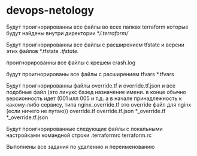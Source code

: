 # devops-netology

Будут проигнорированны все файлы во всех папках terraform которые будут найдены внутри
директории
**/.terraform/*

Будут проигнорированны все файлы с расширением tfstate и версии этих файлов
*.tfstate
*.tfstate.*

проигнорированны все файлы с крешем
crash.log

будут проигнорированы все файлы с расширением tfvars
*.tfvars

Будут проигнорированны файлы override.tf и override.tf.json и все подобные файл
(это линукс базед назначение имени. в конце обычно версионность идет (001 илл 005 и т.д.
а в начале принадлежность к какому-либо сервису, типа nginx_override.tf это override 
файл для nginx (если ничего не путаю))
override.tf
override.tf.json
*_override.tf
*_override.tf.json

Будут проигнорированные следующие файлы с локальными настройками командной строки
.terraformrc
terraform.rc

Выполнены все задания по удалению и переименованию